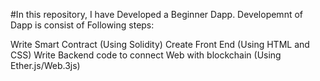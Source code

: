 #In this repository, I have Developed a Beginner Dapp. Developemnt of Dapp is consist of Following steps:

Write Smart Contract (Using Solidity)
Create Front End (Using HTML and CSS)
Write Backend code to connect Web with blockchain (Using Ether.js/Web.3js)
